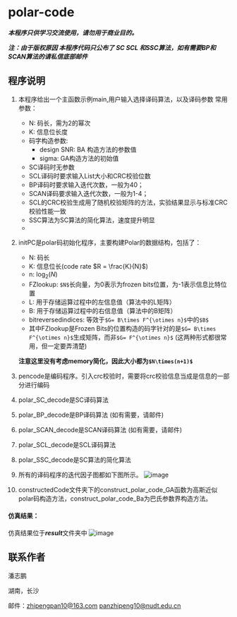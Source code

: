 # polar-code

***本程序只供学习交流使用，请勿用于商业目的。***

***注：由于版权原因 本程序代码只公布了 SC SCL 和SSC算法，如有需要BP和SCAN算法的请私信底部邮件***

## 程序说明
1. 本程序给出一个主函数示例main,用户输入选择译码算法，以及译码参数
常用参数：
    - N: 码长，需为2的幂次   
    - K: 信息位长度
    - 码字构造参数: 
        - design SNR: BA 构造方法的参数值
        - sigma: GA构造方法的初始值
    - SC译码时无参数
    - SCL译码时要求输入List大小和CRC校验位数
    - BP译码时要求输入迭代次数，一般为40；
    - SCAN译码要求输入迭代次数，一般为1-4；
    - SCL的CRC校验生成用了随机校验矩阵的方法，实验结果显示与标准CRC校验性能一致
    - SSC算法为SC算法的简化算法，速度提升明显
    - 



2. initPC是polar码初始化程序，主要构建Polar的数据结构，包括了：
    - N: 码长
    - K: 信息位长(code rate $R = \frac{K}{N}$)
    - n: $\log_2(N)$
    - FZlookup: `$N$`长向量，为0表示为frozen bits位置，为-1表示信息比特位置
    - L: 用于存储运算过程中的左信息值（算法中的L矩阵）
    - B: 用于存储运算过程中的右信息值（算法中的B矩阵）
    - bitreversedindices: 等效于`$G= B\times F^{\otimes n}$`中的`$B$`
    - 其中FZlookup是Frozen Bits的位置构造的码字针对的是`$G= B\times F^{\otimes n}$`生成矩阵，而非`$G= F^{\otimes n}$` (这两种形式都很常用，但一定要弄清楚)
    
    **注意这里没有考虑memory简化，因此大小都为`$N\times(n+1)$`**


3. pencode是编码程序。引入crc校验时，需要将crc校验信息当成是信息的一部分进行编码

4. polar_SC_decode是SC译码算法

5. polar_BP_decode是BP译码算法 (如有需要，请邮件)

6. polar_SCAN_decode是SCAN译码算法 (如有需要，请邮件)

7. polar_SCL_decode是SCL译码算法

8. polar_SSC_decode是SC算法的简化算法

9. 所有的译码程序的迭代因子图都如下图所示。
![image](E:/YoudaoLocalFile/zhipengpan10@163.com/figure/polar-factor.jpg)

10. constructedCode文件夹下的construct_polar_code_GA函数为高斯近似polar码构造方法，construct_polar_code_Ba为巴氏参数界构造方法。

#### 仿真结果：
仿真结果位于***result***文件夹中
![image](E:/YoudaoLocalFile/zhipengpan10@163.com/figure/result_256_128.png)

## 联系作者
潘志鹏

湖南，长沙

邮件：zhipengpan10@163.com panzhipeng10@nudt.edu.cn